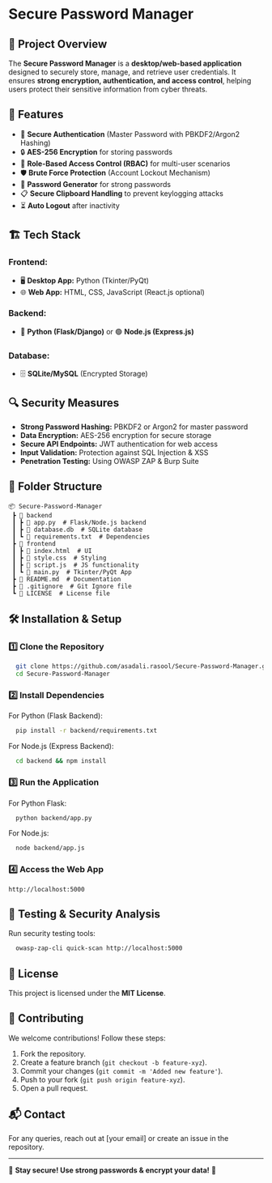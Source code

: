 # Secure Password Manager

## 📌 Project Overview
The **Secure Password Manager** is a **desktop/web-based application** designed to securely store, manage, and retrieve user credentials. It ensures **strong encryption, authentication, and access control**, helping users protect their sensitive information from cyber threats.

## 🚀 Features
- 🔑 **Secure Authentication** (Master Password with PBKDF2/Argon2 Hashing)
- 🔒 **AES-256 Encryption** for storing passwords
- 🔐 **Role-Based Access Control (RBAC)** for multi-user scenarios
- 🛡️ **Brute Force Protection** (Account Lockout Mechanism)
- 📝 **Password Generator** for strong passwords
- 📋 **Secure Clipboard Handling** to prevent keylogging attacks
- ⏳ **Auto Logout** after inactivity

## 🏗️ Tech Stack
### **Frontend:**
- 🖥️ **Desktop App:** Python (Tkinter/PyQt)
- 🌐 **Web App:** HTML, CSS, JavaScript (React.js optional)

### **Backend:**
- 🐍 **Python (Flask/Django)** or 🟢 **Node.js (Express.js)**

### **Database:**
- 🗄️ **SQLite/MySQL** (Encrypted Storage)

## 🔍 Security Measures
- **Strong Password Hashing:** PBKDF2 or Argon2 for master password
- **Data Encryption:** AES-256 encryption for secure storage
- **Secure API Endpoints:** JWT authentication for web access
- **Input Validation:** Protection against SQL Injection & XSS
- **Penetration Testing:** Using OWASP ZAP & Burp Suite

## 📂 Folder Structure
```
📦 Secure-Password-Manager
 ┣ 📂 backend
 ┃ ┣ 📜 app.py  # Flask/Node.js backend
 ┃ ┣ 📜 database.db  # SQLite database
 ┃ ┗ 📜 requirements.txt  # Dependencies
 ┣ 📂 frontend
 ┃ ┣ 📜 index.html  # UI
 ┃ ┣ 📜 style.css  # Styling
 ┃ ┣ 📜 script.js  # JS functionality
 ┃ ┗ 📜 main.py  # Tkinter/PyQt App
 ┣ 📜 README.md  # Documentation
 ┣ 📜 .gitignore  # Git Ignore file
 ┗ 📜 LICENSE  # License file
```

## 🛠️ Installation & Setup
### **1️⃣ Clone the Repository**
```bash
  git clone https://github.com/asadali.rasool/Secure-Password-Manager.git
  cd Secure-Password-Manager
```

### **2️⃣ Install Dependencies**
For Python (Flask Backend):
```bash
  pip install -r backend/requirements.txt
```

For Node.js (Express Backend):
```bash
  cd backend && npm install
```

### **3️⃣ Run the Application**
For Python Flask:
```bash
  python backend/app.py
```
For Node.js:
```bash
  node backend/app.js
```

### **4️⃣ Access the Web App**
```
http://localhost:5000
```

## 🧪 Testing & Security Analysis
Run security testing tools:
```bash
  owasp-zap-cli quick-scan http://localhost:5000
```

## 📜 License
This project is licensed under the **MIT License**.

## 🤝 Contributing
We welcome contributions! Follow these steps:
1. Fork the repository.
2. Create a feature branch (`git checkout -b feature-xyz`).
3. Commit your changes (`git commit -m 'Added new feature'`).
4. Push to your fork (`git push origin feature-xyz`).
5. Open a pull request.

## 📬 Contact
For any queries, reach out at [your email] or create an issue in the repository.

---
🔐 **Stay secure! Use strong passwords & encrypt your data!** 🚀

